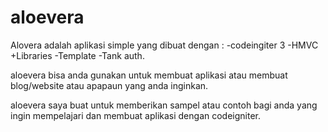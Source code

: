 # aloevera
Alovera adalah aplikasi simple yang dibuat dengan :
 -codeingiter 3
 -HMVC
 +Libraries
  -Template
  -Tank auth.

aloevera bisa anda gunakan untuk membuat aplikasi atau membuat blog/website
atau apapaun yang anda inginkan.

aloevera saya buat untuk memberikan sampel atau contoh bagi anda yang ingin
mempelajari dan membuat aplikasi dengan codeigniter.
